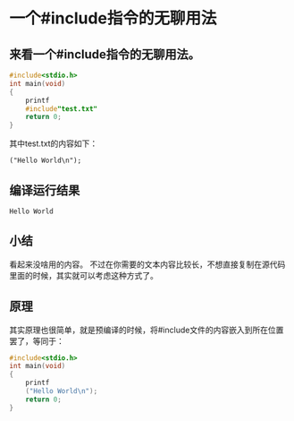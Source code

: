 # 一个#include指令的无聊用法

## 来看一个#include指令的无聊用法。

```c
#include<stdio.h>
int main(void)
{
    printf
    #include"test.txt"
    return 0;
}
```

其中test.txt的内容如下：

```
("Hello World\n");
```

## 编译运行结果

```
Hello World
```

## 小结

看起来没啥用的内容。
不过在你需要的文本内容比较长，不想直接复制在源代码里面的时候，其实就可以考虑这种方式了。

## 原理

其实原理也很简单，就是预编译的时候，将#include文件的内容嵌入到所在位置罢了，等同于：

```c
#include<stdio.h>
int main(void)
{
    printf
    ("Hello World\n");
    return 0;
}
```

